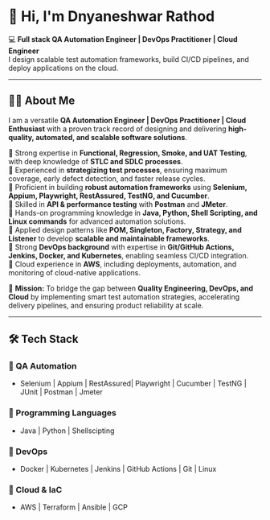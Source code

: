 # 👋 Hi, I'm Dnyaneshwar Rathod  

💻 **Full stack QA Automation Engineer | DevOps Practitioner | Cloud Engineer**  
I design scalable test automation frameworks, build CI/CD pipelines, and deploy applications on the cloud.  

---

## 👨‍💻 About Me  

I am a versatile **QA Automation Engineer | DevOps Practitioner | Cloud Enthusiast** with a proven track record of designing and delivering **high-quality, automated, and scalable software solutions**.  

🔹  Strong expertise in **Functional, Regression, Smoke, and UAT Testing**, with deep knowledge of **STLC and SDLC processes**.  
🔹  Experienced in **strategizing test processes**, ensuring maximum coverage, early defect detection, and faster release cycles.  
🔹  Proficient in building **robust automation frameworks** using **Selenium, Appium, Playwright, RestAssured, TestNG, and Cucumber**.  
🔹  Skilled in **API & performance testing** with **Postman** and **JMeter**.  
🔹  Hands-on programming knowledge in **Java, Python, Shell Scripting, and Linux commands** for advanced automation solutions.  
🔹  Applied design patterns like **POM, Singleton, Factory, Strategy, and Listener** to develop **scalable and maintainable frameworks**.  
🔹  Strong **DevOps background** with expertise in **Git/GitHub Actions, Jenkins, Docker, and Kubernetes**, enabling seamless CI/CD integration.  
🔹  Cloud experience in **AWS**, including deployments, automation, and monitoring of cloud-native applications.  

🎯 **Mission:** To bridge the gap between **Quality Engineering, DevOps, and Cloud** by implementing smart test automation strategies, accelerating delivery pipelines, and ensuring product reliability at scale.  

---

## 🛠️ Tech Stack

### 🔹 QA Automation  
- Selenium | Appium | RestAssured| Playwright | Cucumber | TestNG | JUnit | Postman | Jmeter

### 🔹 Programming Languages  
- Java | Python | Shellscipting

### 🔹 DevOps  
- Docker | Kubernetes | Jenkins | GitHub Actions | Git | Linux  

### 🔹 Cloud & IaC  
- AWS | Terraform | Ansible | GCP
